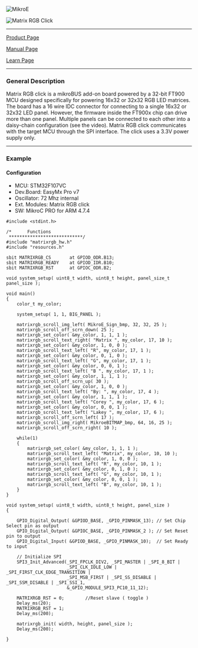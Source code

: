 ![MikroE](http://www.mikroe.com/img/designs/beta/logo_small.png)

![Matrix RGB Click](http://cdn.mikroe.com/img/click/matrix-rgb/preview/matrix-rgb-click-thumb-02.png)

---
[Product Page](http://www.mikroe.com/click/matrix-rgb/)

[Manual Page](http://docs.mikroe.com/Matrixrgb)

[Learn Page](http://learn.mikroe.com/matrix-rgb-panels/)

---

### General Description

Matrix RGB click is a mikroBUS add-on board powered by a 32-bit FT900 MCU designed specifically for powering 16x32 or 32x32 RGB LED matrices. The board has a 16 wire IDC connector for connecting to a single 16x32 or 32x32 LED panel. However, the firmware inside the FT900x chip can drive more than one panel. Multiple panels can be connected to each other into a daisy-chain configuration (see the video). Matrix RGB click communicates with the target MCU through the SPI interface. The click uses a 3.3V power supply only.


---

### Example

#### Configuration
* MCU:             STM32F107VC
* Dev.Board:       EasyMx Pro v7
* Oscillator:      72 Mhz internal
* Ext. Modules:    Matrix RGB click
* SW:              MikroC PRO for ARM 4.7.4

```
#include <stdint.h>

/*      Functions
 ****************************/
#include "matrixrgb_hw.h"
#include "resources.h"

sbit MATRIXRGB_CS       at GPIOD_ODR.B13;
sbit MATRIXRGB_READY    at GPIOD_IDR.B10;
sbit MATRIXRGB_RST      at GPIOC_ODR.B2;

void system_setup( uint8_t width, uint8_t height, panel_size_t panel_size );

void main()
{
    color_t my_color;

    system_setup( 1, 1, BIG_PANEL );

    matrixrgb_scroll_img_left( MikroE_Sign_bmp, 32, 32, 25 );
    matrixrgb_scroll_off_scrn_down( 25 );
    matrixrgb_set_color( &my_color, 1, 1, 1 );
    matrixrgb_scroll_text_right( "Matrix ", my_color, 17, 10 );
    matrixrgb_set_color( &my_color, 1, 0, 0 );
    matrixrgb_scroll_text_left( "R", my_color, 17, 1 );
    matrixrgb_set_color( &my_color, 0, 1, 0 );
    matrixrgb_scroll_text_left( "G", my_color, 17, 1 );
    matrixrgb_set_color( &my_color, 0, 0, 1 );
    matrixrgb_scroll_text_left( "B ", my_color, 17, 1 );
    matrixrgb_set_color( &my_color, 1, 1, 1 );
    matrixrgb_scroll_off_scrn_up( 30 );
    matrixrgb_set_color( &my_color, 1, 0, 0 );
    matrixrgb_scroll_text_left( "By: ", my_color, 17, 4 );
    matrixrgb_set_color( &my_color, 1, 1, 1 );
    matrixrgb_scroll_text_left( "Corey ", my_color, 17, 6 );
    matrixrgb_set_color( &my_color, 0, 0, 1 );
    matrixrgb_scroll_text_left( "Lakey ", my_color, 17, 6 );
    matrixrgb_scroll_off_scrn_left( 17 );
    matrixrgb_scroll_img_right( MikroeBITMAP_bmp, 64, 16, 25 );
    matrixrgb_scroll_off_scrn_right( 10 );

    while(1)
    {
        matrixrgb_set_color( &my_color, 1, 1, 1 );
        matrixrgb_scroll_text_left( "Matrix", my_color, 10, 10 );
        matrixrgb_set_color( &my_color, 1, 0, 0 );
        matrixrgb_scroll_text_left( "R", my_color, 10, 1 );
        matrixrgb_set_color( &my_color, 0, 1, 0 );
        matrixrgb_scroll_text_left( "G", my_color, 10, 1 );
        matrixrgb_set_color( &my_color, 0, 0, 1 );
        matrixrgb_scroll_text_left( "B", my_color, 10, 1 );
    }
}

void system_setup( uint8_t width, uint8_t height, panel_size )
{
    
    GPIO_Digital_Output( &GPIOD_BASE, _GPIO_PINMASK_13); // Set Chip Select pin as output
    GPIO_Digital_Output( &GPIOC_BASE, _GPIO_PINMASK_2 ); // Set Reset pin to output
    GPIO_Digital_Input( &GPIOD_BASE, _GPIO_PINMASK_10);  // Set Ready to input

    // Initialize SPI
    SPI3_Init_Advanced(_SPI_FPCLK_DIV2, _SPI_MASTER | _SPI_8_BIT |
                       _SPI_CLK_IDLE_LOW | _SPI_FIRST_CLK_EDGE_TRANSITION |
                       _SPI_MSB_FIRST | _SPI_SS_DISABLE | _SPI_SSM_DISABLE | _SPI_SSI_1,
                       &_GPIO_MODULE_SPI3_PC10_11_12);

    MATRIXRGB_RST = 0;        //Reset slave ( toggle )
    Delay_ms(20);
    MATRIXRGB_RST = 1;
    Delay_ms(200);

    matrixrgb_init( width, height, panel_size );
    Delay_ms(200);

}
```


